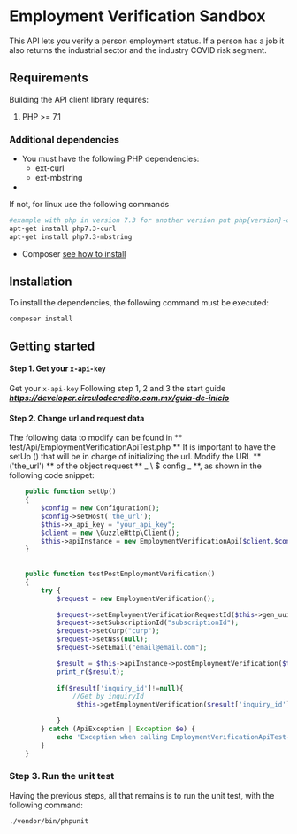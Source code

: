# Employment Verification Sandbox

This API lets you verify a person employment status. If a person has a job it also returns the industrial sector and the industry COVID risk segment.

## Requirements

Building the API client library requires:
1. PHP >= 7.1

### Additional dependencies
- You must have the following PHP dependencies:
    - ext-curl
    - ext-mbstring
- 
If not, for linux use the following commands
```sh
#example with php in version 7.3 for another version put php{version}-curl
apt-get install php7.3-curl
apt-get install php7.3-mbstring
```
- Composer [see how to install][1]
## Installation

To install the dependencies, the following command must be executed:
```shell
composer install
```

## Getting started

#### Step 1. Get your ```x-api-key```
 Get your ```x-api-key``` Following step 1, 2 and 3 the start guide ***https://developer.circulodecredito.com.mx/guia-de-inicio*** 

#### Step 2. Change url and request data
The following data to modify can be found in ** test/Api/EmploymentVerificationApiTest.php **
It is important to have the setUp () that will be in charge of initializing the url. Modify the URL ** ('the_url') ** of the object request ** _ \ $ config _ **, as shown in the following code snippet:


``` php
    public function setUp()
    {
        $config = new Configuration();
        $config->setHost('the_url');
        $this->x_api_key = "your_api_key";
        $client = new \GuzzleHttp\Client();
        $this->apiInstance = new EmploymentVerificationApi($client,$config);
    }
    
      
    public function testPostEmploymentVerification()
    {
        try {
            $request = new EmploymentVerification();

            $request->setEmploymentVerificationRequestId($this->gen_uuid());
            $request->setSubscriptionId("subscriptionId");
            $request->setCurp("curp");
            $request->setNss(null);
            $request->setEmail("email@email.com");

            $result = $this->apiInstance->postEmploymentVerification($this->x_api_key, $request);
            print_r($result);
            
            if($result['inquiry_id']!=null){
                //Get by inquiryId
                 $this->getEmploymentVerification($result['inquiry_id']);

            }
        } catch (ApiException | Exception $e) {
            echo 'Exception when calling EmploymentVerificationApiTest->testPostEmploymentVerification: ', $e->getMessage(), PHP_EOL;
        }
    }
```

### Step 3. Run the unit test

Having the previous steps, all that remains is to run the unit test, with the following command:

```sh
./vendor/bin/phpunit
```

[1]: https://getcomposer.org/doc/00-intro.md#installation-linux-unix-macos
